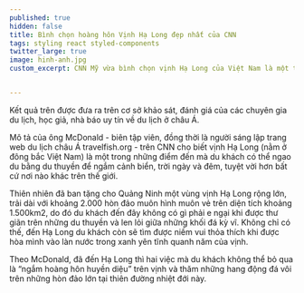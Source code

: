 ```yaml
---
published: true
hidden: false
title: Bình chọn hoàng hôn Vịnh Hạ Long đẹp nhất của CNN
tags: styling react styled-components
twitter_large: true
image: hinh-anh.jpg
custom_excerpt: CNN Mỹ vừa bình chọn vịnh Hạ Long của Việt Nam là một trong 5 hòn đảo thiên đường nhiệt đới của châu Á có cảnh hoàng hôn đẹp nhất mà du khách không nên bỏ qua khi đến đây.


---
```


Kết quả trên được đưa ra trên cơ sở khảo sát, đánh giá của các chuyên gia du lịch, học giả, nhà báo uy tín về du lịch ở châu Á.

Mô tả của ông McDonald - biên tập viên, đồng thời là người sáng lập trang web du lịch châu Á travelfish.org - trên CNN cho biết vịnh Hạ Long (nằm ở đông bắc Việt Nam) là một trong những điểm đến mà du khách có thể ngao du bằng du thuyền để ngắm cảnh biển, trời ngày và đêm, tuyệt vời hơn bất cứ nơi nào khác trên thế giới.

Thiên nhiên đã ban tặng cho Quảng Ninh một vùng vịnh Hạ Long rộng lớn, trải dài với khoảng 2.000 hòn đảo muôn hình muôn vẻ trên diện tích khoảng 1.500km2, do đó du khách đến đây không có gì phải e ngại khi được thư giãn trên những du thuyền và len lỏi giữa những khối đá kỳ vĩ. Không chỉ có thế, đến Hạ Long du khách còn sẽ tìm được niềm vui thỏa thích khi được hòa mình vào làn nước trong xanh yên tĩnh quanh năm của vịnh.

Theo McDonald, đã đến Hạ Long thì hai việc mà du khách không thể bỏ qua là “ngắm hoàng hôn huyền diệu” trên vịnh và thăm những hang động đá vôi trên những hòn đảo lớn tại thiên đường nhiệt đới này.